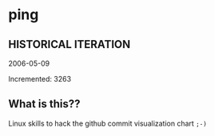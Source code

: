 # ping

## HISTORICAL ITERATION
2006-05-09

Incremented: 3263

## What is this?? 
Linux skills to hack the github commit visualization chart `;-)`
